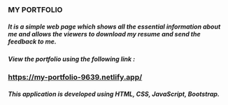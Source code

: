 ### MY PORTFOLIO 

##### It is a simple web page which shows all the essential information about me and allows the viewers to download my resume and send the feedback to me.

##### View the portfolio using the following link : 
### https://my-portfolio-9639.netlify.app/

##### This application is developed using HTML, CSS, JavaScript, Bootstrap.
  
